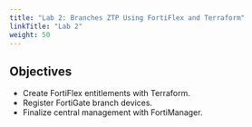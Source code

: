 ```yaml
---
title: "Lab 2: Branches ZTP Using FortiFlex and Terraform"
linkTitle: "Lab 2"
weight: 50
---
```


## Objectives

- Create FortiFlex entitlements with Terraform.
- Register FortiGate branch devices.
- Finalize central management with FortiManager.
